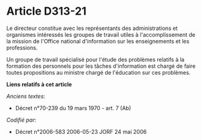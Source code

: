 # Article D313-21

Le directeur constitue avec les représentants des administrations et organismes intéressés les groupes de travail utiles à
l'accomplissement de la mission de l'Office national d'information sur les enseignements et les professions.

Un groupe de travail spécialisé pour l'étude des problèmes relatifs à la formation des personnels pour les tâches
d'information est chargé de faire toutes propositions au ministre chargé de l'éducation sur ces problèmes.

**Liens relatifs à cet article**

_Anciens textes_:

  - Décret n°70-239 du 19 mars 1970 - art. 7 (Ab)

_Codifié par_:

  - Décret n°2006-583 2006-05-23 JORF 24 mai 2006
